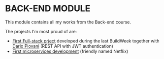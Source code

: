 # BACK-END MODULE

This module contains all my works from the Back-end course.

The projects I'm most proud of are:
 - [First Full-stack prject](https://github.com/77DDS77/fs0422-Davide-Dal-Santo/tree/master/BE/M2/BW2) developed during the last BuildWeek together with [Dario Piovani](https://github.com/PiovaD) (REST API with JWT authentication)
 - [First microservices development](https://github.com/77DDS77/fs0422-Davide-Dal-Santo/tree/master/BE/M2/W3/D2/HW)  (friendly named Netflix)
